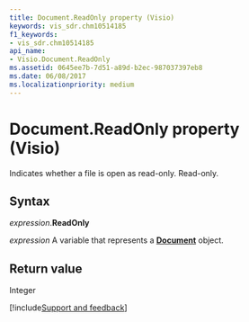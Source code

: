 ```yaml
---
title: Document.ReadOnly property (Visio)
keywords: vis_sdr.chm10514185
f1_keywords:
- vis_sdr.chm10514185
api_name:
- Visio.Document.ReadOnly
ms.assetid: 0645ee7b-7d51-a89d-b2ec-987037397eb8
ms.date: 06/08/2017
ms.localizationpriority: medium
---
```



# Document.ReadOnly property (Visio)

Indicates whether a file is open as read-only. Read-only.


## Syntax

_expression_.**ReadOnly**

_expression_ A variable that represents a **[Document](Visio.Document.md)** object.


## Return value

Integer

[!include[Support and feedback](~/includes/feedback-boilerplate.md)]